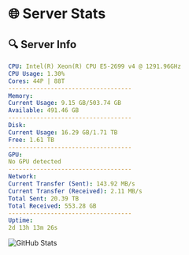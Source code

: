 # 🌐 Server Stats
## 🔍 Server Info
```yaml
CPU: Intel(R) Xeon(R) CPU E5-2699 v4 @ 1291.96GHz
CPU Usage: 1.30%
Cores: 44P | 88T
-----------------------------------
Memory:
Current Usage: 9.15 GB/503.74 GB
Available: 491.46 GB
-----------------------------------
Disk:
Current Usage: 16.29 GB/1.71 TB
Free: 1.61 TB
-----------------------------------
GPU:
No GPU detected
-----------------------------------
Network:
Current Transfer (Sent): 143.92 MB/s
Current Transfer (Received): 2.11 MB/s
Total Sent: 20.39 TB
Total Received: 553.28 GB
-----------------------------------
Uptime:
2d 13h 13m 26s
```
![GitHub Stats](https://img.shields.io/badge/Updated-2025-02-10_11:56:44-blue)